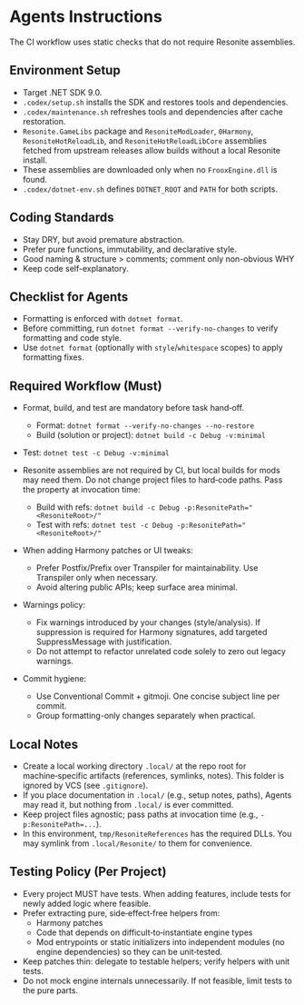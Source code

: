 # Agents Instructions

The CI workflow uses static checks that do not require Resonite assemblies.

## Environment Setup

- Target .NET SDK 9.0.
- `.codex/setup.sh` installs the SDK and restores tools and dependencies.
- `.codex/maintenance.sh` refreshes tools and dependencies after cache restoration.
- `Resonite.GameLibs` package and `ResoniteModLoader`, `0Harmony`, `ResoniteHotReloadLib`, and `ResoniteHotReloadLibCore` assemblies fetched from upstream releases allow builds without a local Resonite install.
- These assemblies are downloaded only when no `FrooxEngine.dll` is found.
- `.codex/dotnet-env.sh` defines `DOTNET_ROOT` and `PATH` for both scripts.

## Coding Standards

- Stay DRY, but avoid premature abstraction.
- Prefer pure functions, immutability, and declarative style.
- Good naming & structure > comments; comment only non-obvious WHY
- Keep code self-explanatory.

## Checklist for Agents

- Formatting is enforced with `dotnet format`.
- Before committing, run `dotnet format --verify-no-changes` to verify formatting and code style.
- Use `dotnet format` (optionally with `style`/`whitespace` scopes) to apply formatting fixes.

## Required Workflow (Must)

- Format, build, and test are mandatory before task hand‑off.
  - Format: `dotnet format --verify-no-changes --no-restore`
  - Build (solution or project): `dotnet build -c Debug -v:minimal`
- Test: `dotnet test -c Debug -v:minimal`

- Resonite assemblies are not required by CI, but local builds for mods may need them. Do not change project files to hard‑code paths. Pass the property at invocation time:
  - Build with refs: `dotnet build -c Debug -p:ResonitePath="<ResoniteRoot>/"`
  - Test with refs: `dotnet test -c Debug -p:ResonitePath="<ResoniteRoot>/"`

- When adding Harmony patches or UI tweaks:
  - Prefer Postfix/Prefix over Transpiler for maintainability. Use Transpiler only when necessary.
  - Avoid altering public APIs; keep surface area minimal.

- Warnings policy:
  - Fix warnings introduced by your changes (style/analysis). If suppression is required for Harmony signatures, add targeted SuppressMessage with justification.
  - Do not attempt to refactor unrelated code solely to zero out legacy warnings.

- Commit hygiene:
  - Use Conventional Commit + gitmoji. One concise subject line per commit.
  - Group formatting-only changes separately when practical.

## Local Notes

- Create a local working directory `.local/` at the repo root for machine‑specific artifacts (references, symlinks, notes). This folder is ignored by VCS (see `.gitignore`).
- If you place documentation in `.local/` (e.g., setup notes, paths), Agents may read it, but nothing from `.local/` is ever committed.
- Keep project files agnostic; pass paths at invocation time (e.g., `-p:ResonitePath=...`).
- In this environment, `tmp/ResoniteReferences` has the required DLLs. You may symlink from `.local/Resonite/` to them for convenience.

## Testing Policy (Per Project)

- Every project MUST have tests. When adding features, include tests for newly added logic where feasible.
- Prefer extracting pure, side‑effect‑free helpers from:
  - Harmony patches
  - Code that depends on difficult‑to‑instantiate engine types
  - Mod entrypoints or static initializers
  into independent modules (no engine dependencies) so they can be unit‑tested.
- Keep patches thin: delegate to testable helpers; verify helpers with unit tests.
- Do not mock engine internals unnecessarily. If not feasible, limit tests to the pure parts.
